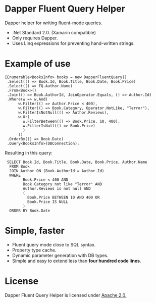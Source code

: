 # Dapper Fluent Query Helper
Dapper helper for writing fluent-mode queries.

 - .Net Standard 2.0. (Xamarin compatible)
 - Only requires Dapper.
 - Uses Linq expressions for preventing hand-written strings.

# Example of use
```
IEnumerable<BooksInfo> books = new DapperFluentQuery()
 .Select(() => Book.Id, Book.Title, Book.Date, Book.Price)
 .Select(() => FQ.Author.Name)
 .From<Book>()
 .Join(() => Book.AuthorId, JoinOperator.Equals, () => Author.Id)
 .Where(w => w.And(
      w.Filter(() => Author.Price < 400),
      w.Filter(() => Book.Category, Operator.NotLike, "Terror"),
      w.FilterIsNotNull(() => Author.Reviews),
      w.Or(
        w.FilterBetween(() => Book.Price, 10, 400),
        w.FilterIsNull(() => Book.Price)
        )
      ))
 .OrderBy(() => Book.Date)
 .Query<BooksInfo>(DBConnection);
```
Resulting in this query:
```
 SELECT Book.Id, Book.Title, Book.Date, Book.Price, Author.Name
  FROM Book
  JOIN Author ON (Book.AuthorId = Author.Id)
  WHERE 
        Book.Price < 400 AND 
        Book.Category not like "Terror" AND 
        Author.Reviews is not null AND
        (
          Book.Price BETWEEN 10 AND 400 OR
          Book.Price IS NULL
        )
  ORDER BY Book.Date
```


# Simple, faster

- Fluent query mode close to SQL syntax.
- Property type cache.
- Dynamic parameter generation with DB types.
- Simple and easy to extend less than **four hundred code lines**.

# License

Dapper Fluent Query Helper is licensed under [Apache 2.0.](https://github.com/jiman14/DapperFluentQueryHelper/blob/main/LICENSE "Apache 2.0 License")
